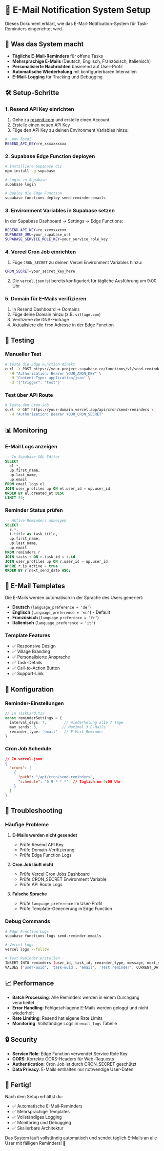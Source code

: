 # 📧 E-Mail Notification System Setup

Dieses Dokument erklärt, wie das E-Mail-Notification-System für Task-Reminders eingerichtet wird.

## 🎯 Was das System macht

- **Tägliche E-Mail-Reminders** für offene Tasks
- **Mehrsprachige E-Mails** (Deutsch, Englisch, Französisch, Italienisch)
- **Personalisierte Nachrichten** basierend auf User-Profil
- **Automatische Wiederholung** mit konfigurierbaren Intervallen
- **E-Mail-Logging** für Tracking und Debugging

## 🛠️ Setup-Schritte

### 1. Resend API Key einrichten

1. Gehe zu [resend.com](https://resend.com) und erstelle einen Account
2. Erstelle einen neuen API Key
3. Füge den API Key zu deinen Environment Variables hinzu:

```bash
# .env.local
RESEND_API_KEY=re_xxxxxxxxxx
```

### 2. Supabase Edge Function deployen

```bash
# Installiere Supabase CLI
npm install -g supabase

# Login zu Supabase
supabase login

# Deploy die Edge Function
supabase functions deploy send-reminder-emails
```

### 3. Environment Variables in Supabase setzen

In der Supabase Dashboard → Settings → Edge Functions:

```bash
RESEND_API_KEY=re_xxxxxxxxxx
SUPABASE_URL=your_supabase_url
SUPABASE_SERVICE_ROLE_KEY=your_service_role_key
```

### 4. Vercel Cron Job einrichten

1. Füge `CRON_SECRET` zu deinen Vercel Environment Variables hinzu:
```bash
CRON_SECRET=your_secret_key_here
```

2. Die `vercel.json` ist bereits konfiguriert für tägliche Ausführung um 9:00 Uhr

### 5. Domain für E-Mails verifizieren

1. In Resend Dashboard → Domains
2. Füge deine Domain hinzu (z.B. `village.com`)
3. Verifiziere die DNS-Einträge
4. Aktualisiere die `from` Adresse in der Edge Function

## 🧪 Testing

### Manueller Test

```bash
# Teste die Edge Function direkt
curl -X POST https://your-project.supabase.co/functions/v1/send-reminder-emails \
  -H "Authorization: Bearer YOUR_ANON_KEY" \
  -H "Content-Type: application/json" \
  -d '{"trigger": "test"}'
```

### Test über API Route

```bash
# Teste den Cron Job
curl -X GET https://your-domain.vercel.app/api/cron/send-reminders \
  -H "Authorization: Bearer YOUR_CRON_SECRET"
```

## 📊 Monitoring

### E-Mail Logs anzeigen

```sql
-- In Supabase SQL Editor
SELECT 
  el.*,
  up.first_name,
  up.last_name,
  up.email
FROM email_logs el
JOIN user_profiles up ON el.user_id = up.user_id
ORDER BY el.created_at DESC
LIMIT 50;
```

### Reminder Status prüfen

```sql
-- Aktive Reminders anzeigen
SELECT 
  r.*,
  t.title as task_title,
  up.first_name,
  up.last_name,
  up.email
FROM reminders r
JOIN tasks t ON r.task_id = t.id
JOIN user_profiles up ON r.user_id = up.user_id
WHERE r.is_active = true
ORDER BY r.next_send_date ASC;
```

## 🎨 E-Mail Templates

Die E-Mails werden automatisch in der Sprache des Users generiert:

- **Deutsch** (`language_preference = 'de'`)
- **Englisch** (`language_preference = 'en'`) - Default
- **Französisch** (`language_preference = 'fr'`)
- **Italienisch** (`language_preference = 'it'`)

### Template Features

- ✅ Responsive Design
- ✅ Village Branding
- ✅ Personalisierte Ansprache
- ✅ Task-Details
- ✅ Call-to-Action Button
- ✅ Support-Link

## 🔧 Konfiguration

### Reminder-Einstellungen

```typescript
// In TaskCard.tsx
const reminderSettings = {
  interval_days: 7,        // Wiederholung alle 7 Tage
  max_sends: 3,           // Maximal 3 E-Mails
  reminder_type: 'email'   // E-Mail-Reminder
}
```

### Cron Job Schedule

```json
// In vercel.json
{
  "crons": [
    {
      "path": "/api/cron/send-reminders",
      "schedule": "0 9 * * *"  // Täglich um 9:00 Uhr
    }
  ]
}
```

## 🚨 Troubleshooting

### Häufige Probleme

1. **E-Mails werden nicht gesendet**
   - Prüfe Resend API Key
   - Prüfe Domain-Verifizierung
   - Prüfe Edge Function Logs

2. **Cron Job läuft nicht**
   - Prüfe Vercel Cron Jobs Dashboard
   - Prüfe CRON_SECRET Environment Variable
   - Prüfe API Route Logs

3. **Falsche Sprache**
   - Prüfe `language_preference` im User-Profil
   - Prüfe Template-Generierung in Edge Function

### Debug Commands

```bash
# Edge Function Logs
supabase functions logs send-reminder-emails

# Vercel Logs
vercel logs --follow

# Test Reminder erstellen
INSERT INTO reminders (user_id, task_id, reminder_type, message, next_send_date, interval_days, max_sends)
VALUES ('user-uuid', 'task-uuid', 'email', 'Test reminder', CURRENT_DATE, 1, 1);
```

## 📈 Performance

- **Batch Processing**: Alle Reminders werden in einem Durchgang verarbeitet
- **Error Handling**: Fehlgeschlagene E-Mails werden geloggt und nicht wiederholt
- **Rate Limiting**: Resend hat eigene Rate Limits
- **Monitoring**: Vollständige Logs in `email_logs` Tabelle

## 🔒 Security

- **Service Role**: Edge Function verwendet Service Role Key
- **CORS**: Korrekte CORS-Headers für Web-Requests
- **Authentication**: Cron Job ist durch CRON_SECRET geschützt
- **Data Privacy**: E-Mails enthalten nur notwendige User-Daten

## 🎉 Fertig!

Nach dem Setup erhältst du:

- ✅ Automatische E-Mail-Reminders
- ✅ Mehrsprachige Templates
- ✅ Vollständiges Logging
- ✅ Monitoring und Debugging
- ✅ Skalierbare Architektur

Das System läuft vollständig automatisch und sendet täglich E-Mails an alle User mit fälligen Reminders! 🚀
